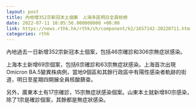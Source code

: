 ```yaml
---
layout: post
title: 內地增352宗新冠本土個案　上海多區明日全員核檢
date: 2022-07-11 10:05:56.000000000 +08:00
link: https://news.rthk.hk/rthk/ch/component/k2/1657142-20220711.htm
categories: rthk
---
```


內地過去一日新增352宗新冠本土個案，包括46宗確診和306宗無症狀感染。

上海本土新增69宗個案，包括6宗確診和63宗無症狀感染。上海首次出現Omicron BA.5變異株病例，當地9個區和其餘行政區中有陽性感染者軌跡的街道，明日至星期四開展全員核酸篩查。

另外，廣東本土有17宗確診，15宗無症狀感染個案。山東本土就新增80宗感染，除了1宗是確診個案，其餘都是無症狀感染。
